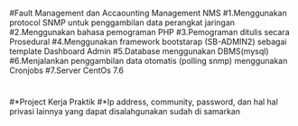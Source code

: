 #Fault Management dan Accaounting Management NMS
#1.Menggunakan protocol SNMP untuk penggambilan data perangkat jaringan
#2.Menggunakan bahasa pemograman PHP
#3.Pemograman ditulis secara Prosedural
#4.Menggunakan framework bootstarap (SB-ADMIN2) sebagai template Dashboard Admin
#5.Database menggunakan DBMS(mysql)
#6.Menjalankan penggambilan data otomatis (polling snmp) menggunakan Cronjobs
#7.Server CentOs 7.6
#
#
#
#
#*Project Kerja Praktik
#*Ip address, community, password, dan hal hal privasi lainnya yang dapat disalahgunakan sudah di samarkan
